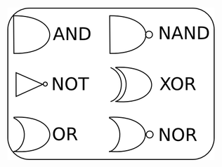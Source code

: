 
![alt text](https://github.com/Orga-UNQ/mumuki-guia-bajo-nivel-logica-digital/blob/master/referencias.png?raw=true "Logo Title Text 1")